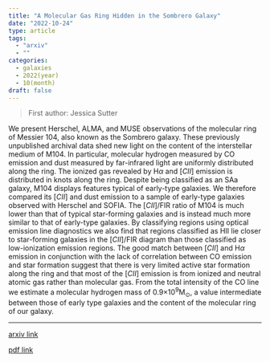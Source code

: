 ```yaml
---
title: "A Molecular Gas Ring Hidden in the Sombrero Galaxy"
date: "2022-10-24"
type: article
tags:
  - "arxiv"
  - ""
categories:
  - galaxies
  - 2022(year)
  - 10(month)
draft: false
---
```


> First author: Jessica Sutter

 We present Herschel, ALMA, and MUSE observations of the molecular ring of
Messier 104, also known as the Sombrero galaxy. These previously unpublished
archival data shed new light on the content of the interstellar medium of M104.
In particular, molecular hydrogen measured by CO emission and dust measured by
far-infrared light are uniformly distributed along the ring. The ionized gas
revealed by H$\alpha$ and $[CII]$ emission is distributed in knots along the
ring. Despite being classified as an SAa galaxy, M104 displays features typical
of early-type galaxies. We therefore compared its $[CII]$ and dust emission to a
sample of early-type galaxies observed with Herschel and SOFIA. The $[CII]$/FIR
ratio of M104 is much lower than that of typical star-forming galaxies and is
instead much more similar to that of early-type galaxies. By classifying
regions using optical emission line diagnostics we also find that regions
classified as HII lie closer to star-forming galaxies in the $[CII]$/FIR diagram
than those classified as low-ionization emission regions. The good match
between $[CII]$ and H$\alpha$ emission in conjunction with the lack of
correlation between CO emission and star formation suggest that there is very
limited active star formation along the ring and that most of the $[CII]$
emission is from ionized and neutral atomic gas rather than molecular gas. From
the total intensity of the CO line we estimate a molecular hydrogen mass of
0.9$\times10^9$M$_{\odot}$, a value intermediate between those of early type
galaxies and the content of the molecular ring of our galaxy.

---
[arxiv link](http://arxiv.org/abs/2210.13527v1)

[pdf link](http://arxiv.org/pdf/2210.13527v1)